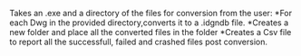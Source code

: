 Takes an .exe and a directory of the files for conversion from the user:
*For each Dwg in the provided directory,converts it to a .idgndb file.
*Creates a new folder and place all the converted files in the folder
*Creates a Csv file to report all the successfull, failed and crashed files post conversion.